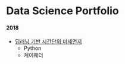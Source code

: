 # Data Science Portfolio

#### 2018
  * [딥러닝 기반 시간단위 미세먼지](https://github.com/limsooyeon/data_science_portfolio/tree/master/%EB%94%A5%EB%9F%AC%EB%8B%9D%20%EA%B8%B0%EB%B0%98%20%EC%8B%9C%EA%B0%84%20%EB%8B%A8%EC%9C%84%20%EB%AF%B8%EC%84%B8%EB%A8%BC%EC%A7%80%20%EC%98%88%EB%B3%B4)
    * Python
    * 케이웨더 
